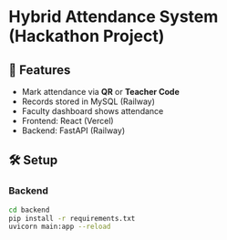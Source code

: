 # Hybrid Attendance System (Hackathon Project)

## 🚀 Features
- Mark attendance via **QR** or **Teacher Code**
- Records stored in MySQL (Railway)
- Faculty dashboard shows attendance
- Frontend: React (Vercel)
- Backend: FastAPI (Railway)

## 🛠 Setup

### Backend
```bash
cd backend
pip install -r requirements.txt
uvicorn main:app --reload
